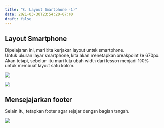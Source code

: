 ```yaml
---
title: "8. Layout Smartphone (1)"
date: 2021-03-30T23:54:20+07:00
draft: false
---
```


## Layout Smartphone

Dipelajaran ini, mari kita kerjakan layout untuk smartphone.  
Untuk ukuran layar smartphone, kita akan menetapkan breakpoint ke 670px. Akan tetapi, sebelum itu mari kita ubah width dari lesson menjadi 100% untuk membuat layout satu kolom.

![](https://d2aj9sy12tbpym.cloudfront.net/progate/shared/images/slide/html/study/3/1580978947117.png)

![](https://d2aj9sy12tbpym.cloudfront.net/progate/shared/images/slide/html/study/3/1580978963662.png)

## Mensejajarkan footer

Selain itu, tetapkan footer agar sejajar dengan bagian tengah.

![](https://d2aj9sy12tbpym.cloudfront.net/progate/shared/images/slide/html/study/3/1580978973974.png)

